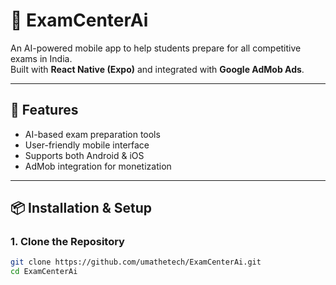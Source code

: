 # 📘 ExamCenterAi

An AI-powered mobile app to help students prepare for all competitive exams in India.  
Built with **React Native (Expo)** and integrated with **Google AdMob Ads**.

---

## 🚀 Features
- AI-based exam preparation tools  
- User-friendly mobile interface  
- Supports both Android & iOS  
- AdMob integration for monetization  

---

## 📦 Installation & Setup

### 1. Clone the Repository
```bash
git clone https://github.com/umathetech/ExamCenterAi.git
cd ExamCenterAi
